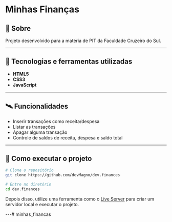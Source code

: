 # Minhas Finanças

## 📖 Sobre
Projeto desenvolvido para a matéria de PIT da Faculdade Cruzeiro do Sul.

---

## 🚀 Tecnologias e ferramentas utilizadas
- **HTML5**
- **CSS3**
- **JavaScript**

---

## 🛰️ Funcionalidades
- Inserir transações como receita/despesa
- Listar as transações
- Apagar alguma transação
- Controle de saldos de receita, despesa e saldo total

---

## 🔧 Como executar o projeto
```bash
# Clone o repositório
git clone https://github.com/devMagno/dev.finances

# Entre no diretório
cd dev.finances
```
Depois disso, utilize uma ferramenta como o [Live Server](https://marketplace.visualstudio.com/items?itemName=ritwickdey.LiveServer) para criar um servidor local e executar o projeto.

---#   m i n h a s _ f i n a n c a s 
 
 
